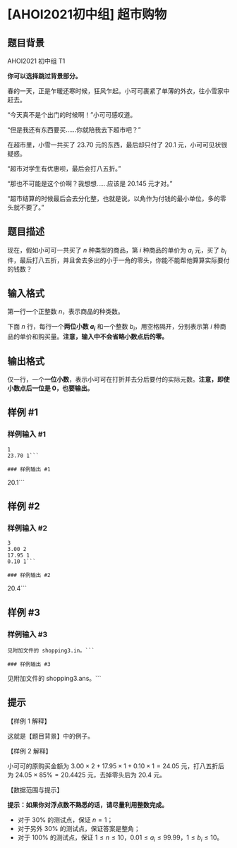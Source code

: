 # [AHOI2021初中组] 超市购物

## 题目背景

AHOI2021 初中组 T1

**你可以选择跳过背景部分。**

春的一天，正是乍暖还寒时候，狂风乍起。小可可裹紧了单薄的外衣，往小雪家中赶去。

“今天真不是个出门的时候啊！”小可可感叹道。

“但是我还有东西要买……你就陪我去下超市吧？”

在超市里，小雪一共买了 23.70 元的东西，最后却只付了 20.1 元，小可可见状很疑惑。

“超市对学生有优惠呗，最后会打八五折。”

“那也不可能是这个价啊？我想想……应该是 20.145 元才对。”

“超市结算的时候最后会去分化整，也就是说，以角作为付钱的最小单位，多的零头就不要了。”

## 题目描述

现在，假如小可可一共买了 $n$ 种类型的商品，第 $i$ 种商品的单价为 $a_i$ 元，买了 $b_i$ 件，最后打八五折，并且舍去多出的小于一角的零头，你能不能帮他算算实际要付的钱数？

## 输入格式

第一行一个正整数 $n$，表示商品的种类数。

下面 $n$ 行，每行一个**两位小数 $a_i$** 和一个整数 $b_i$，用空格隔开，分别表示第 $i$ 种商品的单价和购买量。**注意，输入中不会省略小数点后的零。**

## 输出格式

仅一行，一个**一位小数**，表示小可可在打折并去分后要付的实际元数。**注意，即使小数点后一位是 0，也要输出。**

## 样例 #1

### 样例输入 #1
```
1
23.70 1```

### 样例输出 #1

```
20.1```

## 样例 #2

### 样例输入 #2
```
3
3.00 2
17.95 1
0.10 1```

### 样例输出 #2

```
20.4```

## 样例 #3

### 样例输入 #3
```
见附加文件的 shopping3.in。```

### 样例输出 #3

```
见附加文件的 shopping3.ans。```

## 提示

【样例 1 解释】

这就是【题目背景】中的例子。

【样例 2 解释】

小可可的原购买金额为 $3.00 \times 2 + 17.95 \times 1 + 0.10 \times 1 = 24.05$ 元，打八五折后为 $24.05 \times 85\% = 20.4425$ 元，去掉零头后为 $20.4$ 元。

【数据范围与提示】

**提示：如果你对浮点数不熟悉的话，请尽量利用整数完成。**

- 对于 $30\%$ 的测试点，保证 $n=1$；
- 对于另外 $30\%$ 的测试点，保证答案是整角；
- 对于 $100\%$ 的测试点，保证 $1 \le n \le 10$，$0.01 \le a_i \le 99.99$，$1 \le b_i \le 10$。
